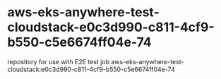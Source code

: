 # aws-eks-anywhere-test-cloudstack-e0c3d990-c811-4cf9-b550-c5e6674ff04e-74
repository for use with E2E test job aws-eks-anywhere-test-cloudstack:e0c3d990-c811-4cf9-b550-c5e6674ff04e-74
